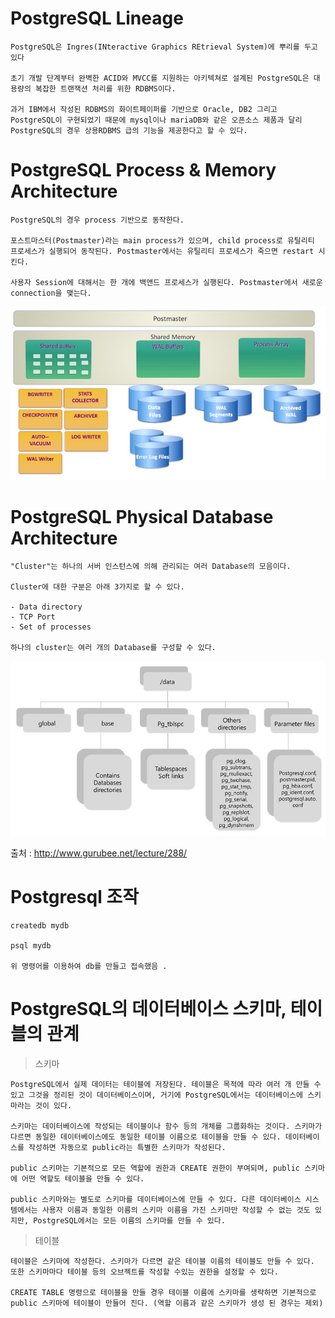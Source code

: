 # PostgreSQL Lineage

    PostgreSQL은 Ingres(INteractive Graphics REtrieval System)에 뿌리를 두고 있다

    초기 개발 단계부터 완벽한 ACID와 MVCC를 지원하는 아키텍쳐로 설계된 PostgreSQL은 대용량의 복잡한 트랜잭션 처리를 위한 RDBMS이다.

    과거 IBM에서 작성된 RDBMS의 화이트페이퍼를 기반으로 Oracle, DB2 그리고 PostgreSQL이 구현되었기 때문에 mysql이나 mariaDB와 같은 오픈소스 제품과 달리 PostgreSQL의 경우 상용RDBMS 급의 기능을 제공한다고 할 수 있다.


# PostgreSQL Process & Memory Architecture

    PostgreSQL의 경우 process 기반으로 동작한다.

    포스트마스터(Postmaster)라는 main process가 있으며, child process로 유틸리티 프로세스가 실행되어 동작된다. Postmaster에서는 유틸리티 프로세스가 죽으면 restart 시킨다.

    사용자 Session에 대해서는 한 개에 백앤드 프로세스가 실행된다. Postmaster에서 새로운 connection을 맺는다.


<img src="./Images/MemoryArchitecture.png">


# PostgreSQL Physical Database Architecture
    "Cluster"는 하나의 서버 인스턴스에 의해 관리되는 여러 Database의 모음이다.

    Cluster에 대한 구분은 아래 3가지로 할 수 있다.

    - Data directory
    - TCP Port
    - Set of processes
    
    하나의 cluster는 여러 개의 Database를 구성할 수 있다.

<img src="./Images/Cluster.png">

출처 : http://www.gurubee.net/lecture/288/


# Postgresql 조작

    createdb mydb

    psql mydb

    위 명령어를 이용하여 db를 만들고 접속했음 .


# PostgreSQL의 데이터베이스 스키마, 테이블의 관계

> 스키마

    PostgreSQL에서 실제 데이터는 테이블에 저장된다. 테이블은 목적에 따라 여러 개 만들 수 있고 그것을 정리된 것이 데이터베이스이며, 거기에 PostgreSQL에서는 데이터베이스에 스키마라는 것이 있다.

    스키마는 데이터베이스에 작성되는 테이블이나 함수 등의 개체를 그룹화하는 것이다. 스키마가 다르면 동일한 데이터베이스에도 동일한 테이블 이름으로 테이블을 만들 수 있다. 데이터베이스를 작성하면 자동으로 public라는 특별한 스키마가 작성된다.

    public 스키마는 기본적으로 모든 역할에 권한과 CREATE 권한이 부여되며, public 스키마에 어떤 역할도 테이블을 만들 수 있다.

    public 스키마와는 별도로 스키마를 데이터베이스에 만들 수 있다. 다른 데이터베이스 시스템에서는 사용자 이름과 동일한 이름의 스키마 이름을 가진 스키마만 작성할 수 없는 것도 있지만, PostgreSQL에서는 모든 이름의 스키마를 만들 수 있다.


> 테이블

    테이블은 스키마에 작성한다. 스키마가 다르면 같은 테이블 이름의 테이블도 만들 수 있다. 또한 스키마마다 테이블 등의 오브젝트를 작성할 수있는 권한을 설정할 수 있다.

    CREATE TABLE 명령으로 테이블을 만들 경우 테이블 이름에 스키마를 생략하면 기본적으로 public 스키마에 테이블이 만들어 진다. (역할 이름과 같은 스키마가 생성 된 경우는 제외)

